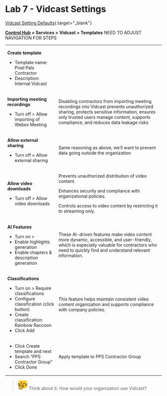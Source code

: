 # Lab 7 - Vidcast Settings
[Vidcast Setting Defaults](template_assets/VidcastSettings.pdf){:target="_blank"}

**<a href="http://admin.webex.com/" target="_blank">Control Hub</a> > Services > Vidcast > Templates**
NEED TO ADJUST NAVIGATION FOR STEPS
<table><tbody><tr><td><p><strong>Create template</strong></p><ul><li>Template name: Pixel Pals Contractor</li><li>Description: Internal Vidcast</li></ul></td><td></td></tr><tr><td><p><strong>Importing meeting recordings</strong></p><ul><li>Turn off &gt; Allow importing of Webex Meeting</li></ul></td><td><p>Disabling contractors from importing meeting recordings into Vidcast prevents unauthorized sharing, protects sensitive information, ensures only trusted users manage content, supports compliance, and reduces data leakage risks</p></td></tr><tr><td><p><strong>Allow external sharing</strong></p><ul><li>Turn off &gt; Allow external sharing</li></ul></td><td><p>Same reasoning as above, we’ll want to prevent data going outside the organization</p></td></tr><tr><td><p><strong>Allow video downloads</strong></p><ul><li>Turn off &gt; Allow video downloads</li></ul></td><td><p>Prevents unauthorized distribution of video content.</p><p>Enhances security and compliance with organizational policies.</p><p>Controls access to video content by restricting it to streaming only.</p></td></tr><tr><td><p><strong>AI Features</strong></p><ul><li>Turn on &gt;</li><li>Enable highlights generation</li><li>Enable chapters &amp; description generation</li></ul></td><td><p>These AI-driven features make video content more dynamic, accessible, and user-friendly, which is especially valuable for contractors who need to quickly find and understand relevant information.</p></td></tr><tr><td><p><strong>Classifications</strong></p><ul><li>Turn on &gt; Require classifications</li><li>Configure classification (click button)</li><li>Create classification: Rainbow Raccoon</li><li>Click Add</li></ul></td><td><p>This feature helps maintain consistent video content organization and supports compliance with company policies.</p></td></tr><tr><td><ul><li>Click Create template and next</li><li>Search “PPS Contractor Group”</li><li>Click Done</li></ul></td><td><p>Apply template to PPS Contractor Group</p></td></tr></tbody></table>

>![Think About It](template_assets/thinkingcat.png) Think about it: How would your organization use Vidcast?